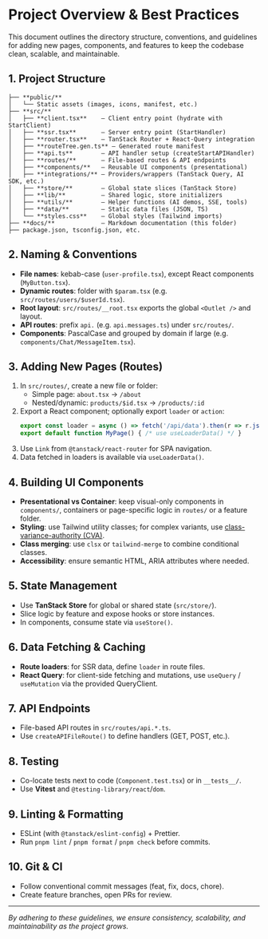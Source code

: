 <!-- docs/overview.md -->
# Project Overview & Best Practices

This document outlines the directory structure, conventions, and guidelines for adding new pages, components, and features to keep the codebase clean, scalable, and maintainable.

## 1. Project Structure
```text
├── **public/**
│   └── Static assets (images, icons, manifest, etc.)
├── **src/**
│   ├── **client.tsx**    — Client entry point (hydrate with StartClient)
│   ├── **ssr.tsx**       — Server entry point (StartHandler)
│   ├── **router.tsx**    — TanStack Router + React-Query integration
│   ├── **routeTree.gen.ts** — Generated route manifest
│   ├── **api.ts**        — API handler setup (createStartAPIHandler)
│   ├── **routes/**       — File-based routes & API endpoints
│   ├── **components/**   — Reusable UI components (presentational)
│   ├── **integrations/** — Providers/wrappers (TanStack Query, AI SDK, etc.)
│   ├── **store/**        — Global state slices (TanStack Store)
│   ├── **lib/**          — Shared logic, store initializers
│   ├── **utils/**        — Helper functions (AI demos, SSE, tools)
│   ├── **data/**         — Static data files (JSON, TS)
│   └── **styles.css**    — Global styles (Tailwind imports)
├── **docs/**             — Markdown documentation (this folder)
├── package.json, tsconfig.json, etc.
```

## 2. Naming & Conventions
- **File names**: kebab-case (`user-profile.tsx`), except React components (`MyButton.tsx`).
- **Dynamic routes**: folder with `$param.tsx` (e.g. `src/routes/users/$userId.tsx`).
- **Root layout**: `src/routes/__root.tsx` exports the global `<Outlet />` and layout.
- **API routes**: prefix `api.` (e.g. `api.messages.ts`) under `src/routes/`.
- **Components**: PascalCase and grouped by domain if large (e.g. `components/Chat/MessageItem.tsx`).

## 3. Adding New Pages (Routes)
1. In `src/routes/`, create a new file or folder:
   - Simple page: `about.tsx` → `/about`
   - Nested/dynamic: `products/$id.tsx` → `/products/:id`
2. Export a React component; optionally export `loader` or `action`:
   ```ts
   export const loader = async () => fetch('/api/data').then(r => r.json())
   export default function MyPage() { /* use useLoaderData() */ }
   ```
3. Use `Link` from `@tanstack/react-router` for SPA navigation.
4. Data fetched in loaders is available via `useLoaderData()`.

## 4. Building UI Components
- **Presentational vs Container**: keep visual-only components in `components/`, containers or page-specific logic in `routes/` or a feature folder.
- **Styling**: use Tailwind utility classes; for complex variants, use [class-variance-authority (CVA)](https://github.com/joe-bell/cva).
- **Class merging**: use `clsx` or `tailwind-merge` to combine conditional classes.
- **Accessibility**: ensure semantic HTML, ARIA attributes where needed.

## 5. State Management
- Use **TanStack Store** for global or shared state (`src/store/`).
- Slice logic by feature and expose hooks or store instances.
- In components, consume state via `useStore()`.

## 6. Data Fetching & Caching
- **Route loaders**: for SSR data, define `loader` in route files.
- **React Query**: for client-side fetching and mutations, use `useQuery` / `useMutation` via the provided QueryClient.

## 7. API Endpoints
- File-based API routes in `src/routes/api.*.ts`.
- Use `createAPIFileRoute()` to define handlers (GET, POST, etc.).

## 8. Testing
- Co-locate tests next to code (`Component.test.tsx`) or in `__tests__/`.
- Use **Vitest** and `@testing-library/react`/`dom`.

## 9. Linting & Formatting
- ESLint (with `@tanstack/eslint-config`) + Prettier.
- Run `pnpm lint` / `pnpm format` / `pnpm check` before commits.

## 10. Git & CI
- Follow conventional commit messages (feat, fix, docs, chore).
- Create feature branches, open PRs for review.

---
_By adhering to these guidelines, we ensure consistency, scalability, and maintainability as the project grows._
